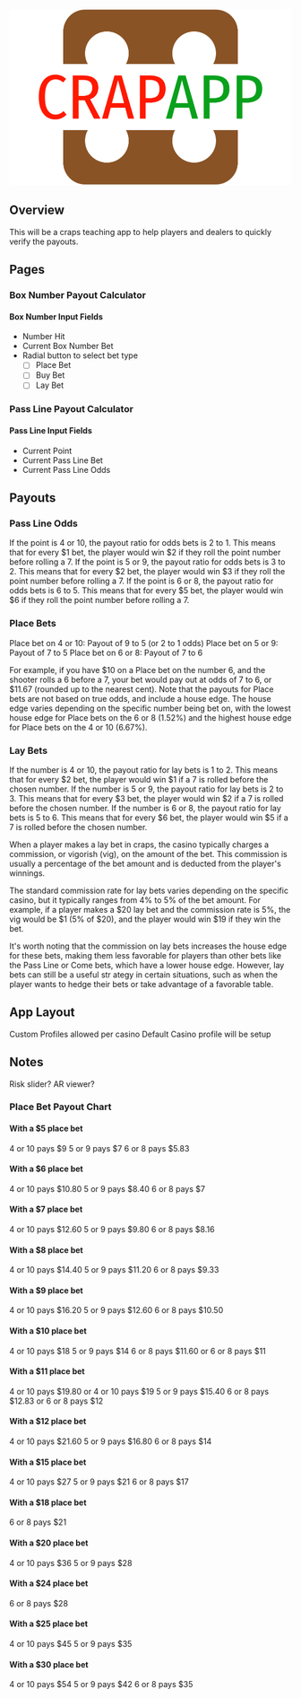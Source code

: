 ![CrapApp](assets/png/logo-no-background.png)

## Overview

This will be a craps teaching app to help players and dealers to quickly verify the payouts. 

## Pages

### Box Number Payout Calculator

#### Box Number Input Fields

- Number Hit
- Current Box Number Bet
- Radial button to select bet type
  - [ ] Place Bet
  - [ ] Buy Bet
  - [ ] Lay Bet

### Pass Line Payout Calculator

#### Pass Line Input Fields

- Current Point
- Current Pass Line Bet
- Current Pass Line Odds

## Payouts

### Pass Line Odds

If the point is 4 or 10, the payout ratio for odds bets is 2 to 1. This means that for every $1 bet, the player would win $2 if they roll the point number before rolling a 7.
If the point is 5 or 9, the payout ratio for odds bets is 3 to 2. This means that for every $2 bet, the player would win $3 if they roll the point number before rolling a 7.
If the point is 6 or 8, the payout ratio for odds bets is 6 to 5. This means that for every $5 bet, the player would win $6 if they roll the point number before rolling a 7.

### Place Bets

Place bet on 4 or 10: Payout of 9 to 5 (or 2 to 1 odds)
Place bet on 5 or 9: Payout of 7 to 5
Place bet on 6 or 8: Payout of 7 to 6

For example, if you have $10 on a Place bet on the number 6, and the shooter rolls a 6 before a 7, your bet would pay out at odds of 7 to 6, or $11.67 (rounded up to the nearest cent). Note that the payouts for Place bets are not based on true odds, and
 include a house edge. The house edge varies depending on the specific number being bet on, with the lowest house edge for Place bets on the 6 or 8 (1.52%) and the highest house edge for Place bets on the 4 or 10 (6.67%).

### Lay Bets

If the number is 4 or 10, the payout ratio for lay bets is 1 to 2. This means that for every $2 bet, the player would win $1 if a 7 is rolled before the chosen number.
If the number is 5 or 9, the payout ratio for lay bets is 2 to 3. This means that for every $3 bet, the player would win $2 if a 7 is rolled before the chosen number.
If the number is 6 or 8, the payout ratio for lay bets is 5 to 6. This means that for every $6 bet, the player would win $5 if a 7 is rolled before the chosen number.

When a player makes a lay bet in craps, the casino typically charges a commission, or vigorish (vig), on the amount of the bet. This commission is usually a percentage of the bet amount and is deducted from the player's winnings.

The standard commission rate for lay bets varies depending on the specific casino, but it typically ranges from 4% to 5% of the bet amount. For example, if a player makes a $20 lay bet and the commission rate is 5%, the vig would be $1 (5% of $20), and 
the player would win $19 if they win the bet.

It's worth noting that the commission on lay bets increases the house edge for these bets, making them less favorable for players than other bets like the Pass Line or Come bets, which have a lower house edge. However, lay bets can still be a useful str
ategy in certain situations, such as when the player wants to hedge their bets or take advantage of a favorable table.

## App Layout

Custom Profiles allowed per casino
Default Casino profile will be setup

## Notes

Risk slider?
AR viewer?

### Place Bet Payout Chart

#### With a $5 place bet

4 or 10 pays $9
5 or 9 pays $7
6 or 8 pays $5.83

#### With a $6 place bet

4 or 10 pays $10.80
5 or 9 pays $8.40
6 or 8 pays $7

#### With a $7 place bet

4 or 10 pays $12.60
5 or 9 pays $9.80
6 or 8 pays $8.16

#### With a $8 place bet

4 or 10 pays $14.40
5 or 9 pays $11.20
6 or 8 pays $9.33

#### With a $9 place bet

4 or 10 pays $16.20
5 or 9 pays $12.60
6 or 8 pays $10.50

#### With a $10 place bet

4 or 10 pays $18
5 or 9 pays $14
6 or 8 pays $11.60 or 6 or 8 pays $11

#### With a $11 place bet

4 or 10 pays $19.80 or 4 or 10 pays $19
5 or 9 pays $15.40
6 or 8 pays $12.83 or 6 or 8 pays $12

#### With a $12 place bet

4 or 10 pays $21.60
5 or 9 pays $16.80
6 or 8 pays $14

#### With a $15 place bet

4 or 10 pays $27
5 or 9 pays $21
6 or 8 pays $17

#### With a $18 place bet

6 or 8 pays $21

#### With a $20 place bet

4 or 10 pays $36
5 or 9 pays $28

#### With a $24 place bet

6 or 8 pays $28

#### With a $25 place bet

4 or 10 pays $45
5 or 9 pays $35

#### With a $30 place bet

4 or 10 pays $54
5 or 9 pays $42
6 or 8 pays $35
